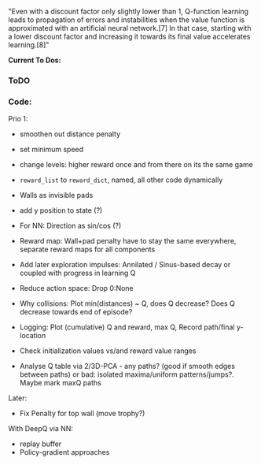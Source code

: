 "Even with a discount factor only slightly lower than 1, Q-function learning leads to propagation of errors and instabilities when the value function is approximated with an artificial neural network.[7] In that case, starting with a lower discount factor and increasing it towards its final value accelerates learning.[8]"

**Current To Dos:**

### ToDO

### Code:

Prio 1:

* smoothen out distance penalty
* set minimum speed
* change levels: higher reward once and from there on its the same game

* `reward_list` to `reward_dict`, named, all other code dynamically
* Walls as invisible pads
* add y position to state (?)
* For NN: Direction as sin/cos (?)
* Reward map: Wall+pad penalty have to stay the same everywhere, separate reward maps for all components
* Add later exploration impulses: Annilated / Sinus-based decay or coupled with progress in learning Q
* Reduce action space: Drop 0:None
* Why collisions: Plot min(distances) ~ Q, does Q decrease? Does Q decrease towards end of episode?
* Logging: Plot (cumulative) Q and reward, max Q, Record path/final y-location
* Check initialization values vs/and reward value ranges
* Analyse Q table via 2/3D-PCA - any paths? (good if smooth edges between paths) or bad: isolated maxima/uniform patterns/jumps?. Maybe mark maxQ paths

Later:

* Fix Penalty for top wall (move trophy?)


With DeepQ via NN:

* replay buffer
* Policy-gradient approaches